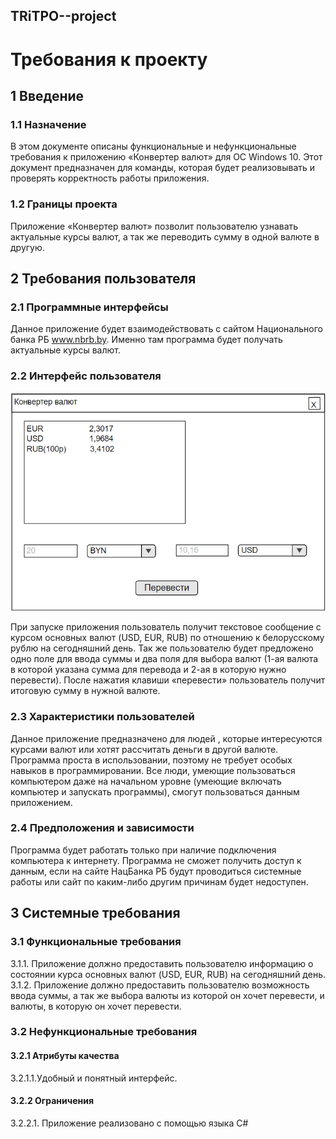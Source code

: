 ## TRiTPO--project
# Требования к проекту
## 1 Введение
### 1.1 Назначение
В этом документе описаны функциональные и нефункциональные требования к приложению «Конвертер валют» для ОС Windows 10. Этот документ предназначен для команды, которая будет реализовывать и проверять корректность работы приложения.
### 1.2 Границы проекта
Приложение «Конвертер валют» позволит пользователю узнавать актуальные курсы валют, а так же переводить сумму в одной валюте в другую.  
## 2 Требования пользователя
### 2.1 Программные интерфейсы
Данное приложение будет взаимодействовать с сайтом Национального банка РБ www.nbrb.by. Именно там программа будет получать актуальные курсы валют.
### 2.2 Интерфейс пользователя
![Image alt](https://github.com/KseniyaShchemeliova/TRiTPO--project/blob/master/Конвертер.png)

При запуске приложения пользователь получит текстовое сообщение с курсом основных валют (USD, EUR, RUB) по отношению к белорусскому рублю на сегодняшний день. Так же пользователю будет предложено одно поле для ввода суммы и два поля для выбора валют (1-ая валюта в которой указана сумма для перевода и 2-ая в которую нужно перевести). После нажатия клавиши «перевести» пользователь получит итоговую сумму в нужной валюте.
### 2.3 Характеристики пользователей
Данное приложение предназначено для людей , которые интересуются курсами валют или хотят рассчитать деньги в другой валюте. Программа проста в использовании, поэтому не требует особых навыков в программировании. Все люди, умеющие пользоваться компьютером даже на начальном уровне (умеющие включать компьютер и запускать программы), смогут пользоваться данным приложением.
### 2.4 Предположения и зависимости
Программа будет работать только при наличие подключения компьютера к интернету. Программа не сможет получить доступ к данным, если на сайте НацБанка РБ будут проводиться системные работы или сайт по каким-либо другим причинам будет недоступен. 

## 3 Системные требования
### 3.1 Функциональные требования
3.1.1. Приложение должно предоставить пользователю информацию о состоянии курса основных валют (USD, EUR, RUB) на сегодняшний день.
3.1.2. Приложение должно предоставить пользователю возможность ввода суммы, а так же выбора валюты из которой он хочет перевести, и валюты, в которую он хочет перевести.


### 3.2 Нефункциональные требования

#### 3.2.1 Атрибуты качества
 3.2.1.1.Удобный и понятный интерфейс.
#### 3.2.2 Ограничения
 3.2.2.1. Приложение реализовано с помощью языка С#
